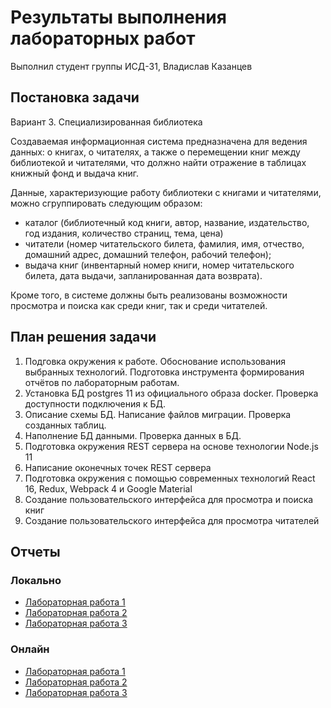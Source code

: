 # Результаты выполнения лабораторных работ
Выполнил студент группы ИСД-31, Владислав Казанцев

## Постановка задачи
Вариант 3. Специализированная библиотека

Создаваемая информационная система предназначена для ведения данных:
о книгах, о читателях, а также о перемещении книг между библиотекой и читателями, что должно найти отражение в таблицах книжный фонд и выдача книг.

Данные, характеризующие работу библиотеки с книгами и читателями, можно сгруппировать следующим образом:
* каталог (библиотечный код книги, автор, название, издательство, год издания, количество страниц, тема, цена)
* читатели (номер читательского билета, фамилия, имя, отчество, домашний адрес, домашний телефон, рабочий телефон);
* выдача книг (инвентарный номер книги, номер читательского билета, дата выдачи, запланированная дата возврата).


Кроме того, в системе должны быть реализованы возможности просмотра и поиска как среди книг, так и среди читателей.


## План решения задачи
1. Подговка окружения к работе. Обоснование использования выбранных технологий. Подготовка инструмента формирования отчётов по лабораторным работам.
2. Установка БД postgres 11 из официального образа docker. Проверка доступности подключения к БД.
3. Описание схемы БД. Написание файлов миграции. Проверка созданных таблиц.
4. Наполнение БД данными. Проверка данных в БД.
5. Подготовка окружения REST сервера на основе технологии Node.js 11
6. Написание оконечных точек REST сервера
7. Подготовка окружения с помощью современных технологий React 16, Redux, Webpack 4 и Google Material
8. Создание пользовательского интерфейса для просмотра и поиска книг
9. Создание пользовательского интерфейса для просмотра читателей

## Отчеты
### Локально
* [Лабораторная работа 1](lab1.html)
* [Лабораторная работа 2](lab2.html)
* [Лабораторная работа 3](lab3.html)

### Онлайн
* [Лабораторная работа 1](https://github.com/specialistvlad/dut-db-organization-and-knowledges/blob/master/results/lab1.md)
* [Лабораторная работа 2](https://github.com/specialistvlad/dut-db-organization-and-knowledges/blob/master/results/lab2.md)
* [Лабораторная работа 3](https://github.com/specialistvlad/dut-db-organization-and-knowledges/blob/master/results/lab3.md)
